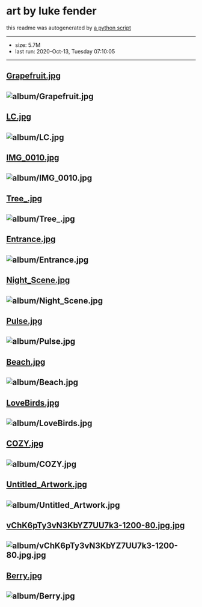 
# art by luke fender
this readme was autogenerated by [a python script](make_readme.py)

---------------
    
 - size: 5.7M
 - last run: 2020-Oct-13, Tuesday 07:10:05
---------------
## [Grapefruit.jpg](https://raw.githubusercontent.com/lfender6445/art/master/album/Grapefruit.jpg)
![album/Grapefruit.jpg](album/Grapefruit.jpg)
---------------
## [LC.jpg](https://raw.githubusercontent.com/lfender6445/art/master/album/LC.jpg)
![album/LC.jpg](album/LC.jpg)
---------------
## [IMG_0010.jpg](https://raw.githubusercontent.com/lfender6445/art/master/album/IMG_0010.jpg)
![album/IMG_0010.jpg](album/IMG_0010.jpg)
---------------
## [Tree_.jpg](https://raw.githubusercontent.com/lfender6445/art/master/album/Tree_.jpg)
![album/Tree_.jpg](album/Tree_.jpg)
---------------
## [Entrance.jpg](https://raw.githubusercontent.com/lfender6445/art/master/album/Entrance.jpg)
![album/Entrance.jpg](album/Entrance.jpg)
---------------
## [Night_Scene.jpg](https://raw.githubusercontent.com/lfender6445/art/master/album/Night_Scene.jpg)
![album/Night_Scene.jpg](album/Night_Scene.jpg)
---------------
## [Pulse.jpg](https://raw.githubusercontent.com/lfender6445/art/master/album/Pulse.jpg)
![album/Pulse.jpg](album/Pulse.jpg)
---------------
## [Beach.jpg](https://raw.githubusercontent.com/lfender6445/art/master/album/Beach.jpg)
![album/Beach.jpg](album/Beach.jpg)
---------------
## [LoveBirds.jpg](https://raw.githubusercontent.com/lfender6445/art/master/album/LoveBirds.jpg)
![album/LoveBirds.jpg](album/LoveBirds.jpg)
---------------
## [COZY.jpg](https://raw.githubusercontent.com/lfender6445/art/master/album/COZY.jpg)
![album/COZY.jpg](album/COZY.jpg)
---------------
## [Untitled_Artwork.jpg](https://raw.githubusercontent.com/lfender6445/art/master/album/Untitled_Artwork.jpg)
![album/Untitled_Artwork.jpg](album/Untitled_Artwork.jpg)
---------------
## [vChK6pTy3vN3KbYZ7UU7k3-1200-80.jpg.jpg](https://raw.githubusercontent.com/lfender6445/art/master/album/vChK6pTy3vN3KbYZ7UU7k3-1200-80.jpg.jpg)
![album/vChK6pTy3vN3KbYZ7UU7k3-1200-80.jpg.jpg](album/vChK6pTy3vN3KbYZ7UU7k3-1200-80.jpg.jpg)
---------------
## [Berry.jpg](https://raw.githubusercontent.com/lfender6445/art/master/album/Berry.jpg)
![album/Berry.jpg](album/Berry.jpg)
---------------